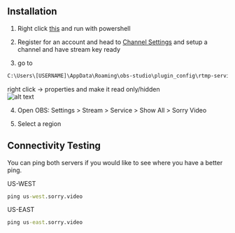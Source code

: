 ## Installation

1) Right click [this](https://www.dropbox.com/s/47x6vwythz6zi0o/sorry.ps1?dl=1) and run with powershell

2) Register for an account and head to [Channel Settings](https://sorry.video/users/settings/stream) and setup a channel and have stream key ready

3) go to 
 ```cmd
C:\Users\[USERNAME]\AppData\Roaming\obs-studio\plugin_config\rtmp-services 
```
right click -> properties and make it read only/hidden  
![alt text](https://i.imgur.com/ri5Fe5X.png)

4) Open OBS: Settings > Stream > Service > Show All > Sorry Video

5) Select a region

## Connectivity Testing

You can ping both servers if you would like to see where you have a better ping.

US-WEST

```cmd
ping us-west.sorry.video
```

US-EAST

```cmd
ping us-east.sorry.video
```
